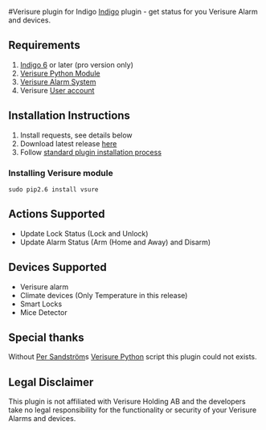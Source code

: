#Verisure plugin for Indigo
[Indigo](http://www.perceptiveautomation.com/indigo/index.html) plugin - get status for you Verisure Alarm and devices.

## Requirements

1. [Indigo 6](http://www.perceptiveautomation.com/indigo/index.html) or later (pro version only)
2. [Verisure Python Module](https://pypi.python.org/pypi/vsure)
3. [Verisure Alarm System](http://www.verisure.com)
4. Verisure [User account](https://mypages.verisure.com)

## Installation Instructions

1. Install requests, see details below
2. Download latest release [here](hhttps://github.com/lindehoff/Indigo-Verisure/releases)
3. Follow [standard plugin installation process](http://bit.ly/1e1Vc7b)

### Installing Verisure module
```
sudo pip2.6 install vsure
```

## Actions Supported
* Update Lock Status (Lock and Unlock)
* Update Alarm Status (Arm (Home and Away) and Disarm)

## Devices Supported
* Verisure alarm
* Climate devices (Only Temperature in this release)
* Smart Locks
* Mice Detector

## Special thanks
Without [Per Sandström](https://github.com/persandstrom)s [Verisure Python](https://github.com/persandstrom/python-verisure) script this plugin could not exists.

## Legal Disclaimer
This plugin is not affiliated with Verisure Holding AB and the developers take no legal responsibility for the functionality or security of your Verisure Alarms and devices.

